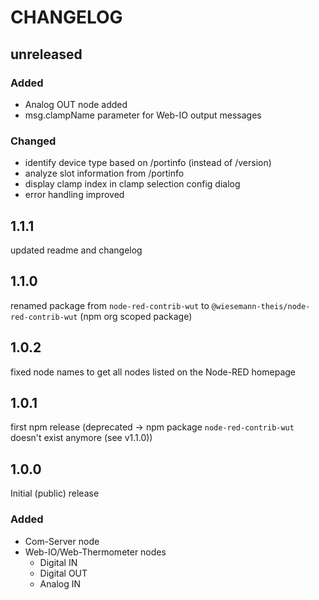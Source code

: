 # CHANGELOG

## unreleased

### Added

- Analog OUT node added
- msg.clampName parameter for Web-IO output messages

### Changed

- identify device type based on /portinfo (instead of /version)
- analyze slot information from /portinfo
- display clamp index in clamp selection config dialog
- error handling improved

## 1.1.1

updated readme and changelog

## 1.1.0

renamed package from `node-red-contrib-wut` to `@wiesemann-theis/node-red-contrib-wut` (npm org scoped package)

## 1.0.2

fixed node names to get all nodes listed on the Node-RED homepage

## 1.0.1

first npm release (deprecated -> npm package `node-red-contrib-wut` doesn't exist anymore (see v1.1.0))

## 1.0.0

Initial (public) release

### Added

- Com-Server node
- Web-IO/Web-Thermometer nodes
    - Digital IN
    - Digital OUT
    - Analog IN
